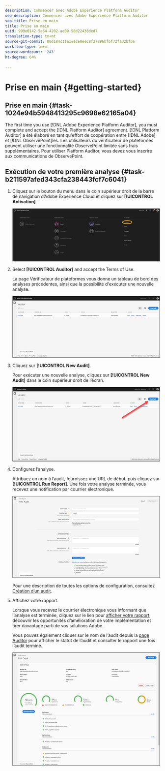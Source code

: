 ```yaml
---
description: Commencer avec Adobe Experience Platform Auditor
seo-description: Commencer avec Adobe Experience Platform Auditor
seo-title: Prise en main
title: Prise en main
uuid: 999e0142-5a64-4202-ae09-58d22438ded7
translation-type: tm+mt
source-git-commit: 00d184c1fa1eece9eec8f27896bfbf72fa32bfb6
workflow-type: tm+mt
source-wordcount: '243'
ht-degree: 64%

---
```



# Prise en main {#getting-started}

## Prise en main {#task-1024e94b5948413295c9698e62165a04}

<!--
This page is a placeholder for now, we need things like prerequisites, any planning that should be done before using Auditor, initial setup info--that kind of thing.
-->

The first time you use [!DNL Adobe Experience Platform Auditor], you must complete and accept the [!DNL Platform Auditor] agreement. [!DNL Platform Auditor] a été élaboré en tant qu&#39;effort de coopération entre [!DNL Adobe] et [!DNL ObservePoint]les. Les utilisateurs du vérificateur de plateformes peuvent utiliser une fonctionnalité ObservePoint limitée sans frais supplémentaires. Pour utiliser Platform Auditor, vous devez vous inscrire aux communications de ObservePoint.

## Exécution de votre première analyse {#task-b211597afed343cfa238443fcf7c6041}

1. Cliquez sur le bouton du menu dans le coin supérieur droit de la barre de navigation d’Adobe Experience Cloud et cliquez sur **[!UICONTROL Activation]**.

   ![](assets/activate.png)

1. Select **[!UICONTROL Auditor]** and accept the Terms of Use.

   La page Vérificateur de plateformes vous donne un tableau de bord des analyses précédentes, ainsi que la possibilité d&#39;exécuter une nouvelle analyse.

   ![](assets/home.png)

1. Cliquez sur **[!UICONTROL New Audit]**.

   Pour exécuter une nouvelle analyse, cliquez sur **[!UICONTROL New Audit]** dans le coin supérieur droit de l’écran.

   ![](assets/new-audit-button.png)

1. Configurez l’analyse.

   Attribuez un nom à l’audit, fournissez une URL de début, puis cliquez sur **[!UICONTROL Run Report]**. Une fois votre analyse terminée, vous recevez une notification par courrier électronique.

   ![](assets/config.png)

   Pour une description de toutes les options de configuration, consultez [Création d’un audit](../create-audit/create-new-audit.md).
1. Affichez votre rapport.

   Lorsque vous recevez le courrier électronique vous informant que l’analyse est terminée, cliquez sur le lien pour [afficher votre rapport](../reports/scorecard.md), découvrir les opportunités d’amélioration de votre implémentation et tirer davantage parti de vos solutions Adobe.

   Vous pouvez également cliquer sur le nom de l’audit depuis la [page Auditor](../get-started/audit-list.md) pour afficher le statut de l’audit et consulter le rapport une fois l’audit terminé.

   ![](assets/report.png)
